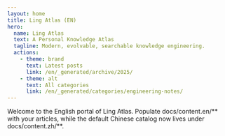 ```yaml
---
layout: home
title: Ling Atlas (EN)
hero:
  name: Ling Atlas
  text: A Personal Knowledge Atlas
  tagline: Modern, evolvable, searchable knowledge engineering.
  actions:
    - theme: brand
      text: Latest posts
      link: /en/_generated/archive/2025/
    - theme: alt
      text: All categories
      link: /en/_generated/categories/engineering-notes/
---
```


Welcome to the English portal of Ling Atlas. Populate docs/content.en/** with your articles, while the default Chinese catalog now lives under docs/content.zh/**.
